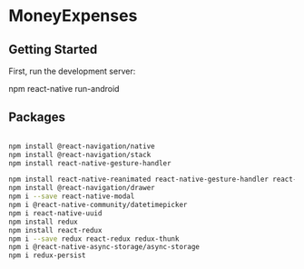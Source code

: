# MoneyExpenses


## Getting Started

First, run the development server:

npm react-native run-android

## Packages
```bash

npm install @react-navigation/native
npm install @react-navigation/stack
npm install react-native-gesture-handler

npm install react-native-reanimated react-native-gesture-handler react-native-screens react-native-safe-area-context
npm install @react-navigation/drawer
npm i --save react-native-modal
npm i @react-native-community/datetimepicker
npm i react-native-uuid
npm install redux
npm install react-redux
npm i --save redux react-redux redux-thunk
npm i @react-native-async-storage/async-storage
npm i redux-persist